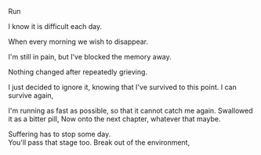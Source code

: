 Run

I know it  is difficult each day. 

When every morning we wish to disappear. 

I'm still in pain,  but I've blocked the memory away. 

Nothing changed after repeatedly grieving. 

I just decided to ignore it,  knowing that I've survived to this point. 
 I can survive again,

I'm running as fast as possible,  so that it cannot catch me again.
Swallowed it as a bitter pill, 
Now onto the next chapter, whatever that maybe.  

Suffering has to stop some day.  
You'll pass that stage too. 
Break out of the environment,